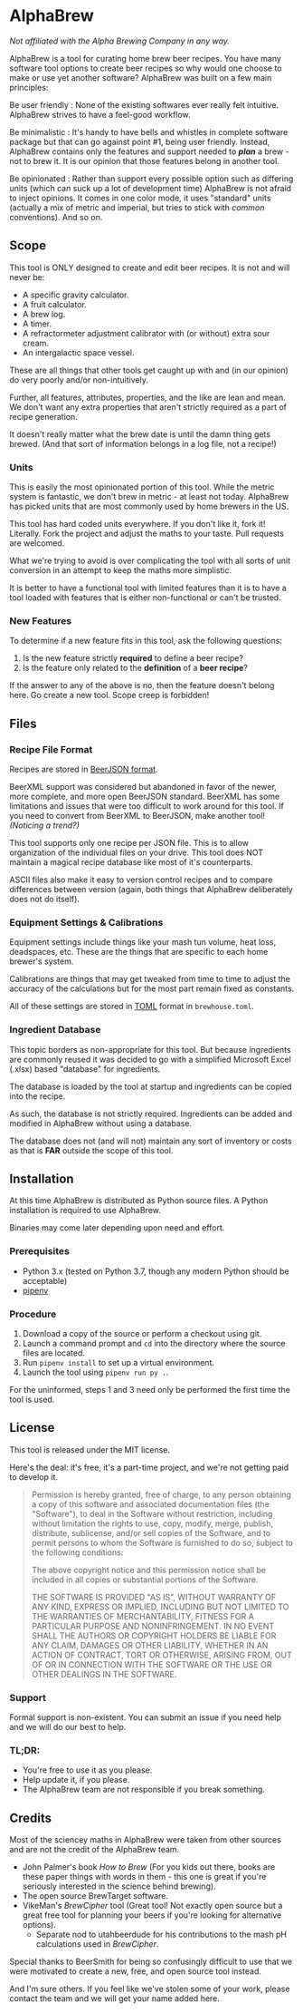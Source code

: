 AlphaBrew
========================================================================================================================
*Not affiliated with the Alpha Brewing Company in any way.*

AlphaBrew is a tool for curating home brew beer recipes.  You have many software tool options to create beer recipes so why would one choose to make or use yet another software?  AlphaBrew was built on a few main principles:

Be user friendly
:   None of the existing softwares ever really felt intuitive.  AlphaBrew strives to have a feel-good workflow.

Be minimalistic
:   It's handy to have bells and whistles in complete software package but that can go against point #1, being user friendly.  Instead, AlphaBrew contains only the features and support needed to ***plan*** a brew - not to brew it.  It is our opinion that those features belong in another tool.

Be opinionated
:   Rather than support every possible option such as differing units (which can suck up a lot of development time) AlphaBrew is not afraid to inject opinions.  It comes in one color mode, it uses "standard" units (actually a mix of metric and imperial, but tries to stick with *common* conventions).  And so on.



Scope
------------------------------------------------------------------------------------------------------------------------
This tool is ONLY designed to create and edit beer recipes.  It is not and will never be:

- A specific gravity calculator.
- A fruit calculator.
- A brew log.
- A timer.
- A refractormeter adjustment calibrator with (or without) extra sour cream.
- An intergalactic space vessel.

These are all things that other tools get caught up with and (in our opinion) do very poorly and/or non-intuitively.

Further, all features, attributes, properties, and the like are lean and mean.  We don't want any extra properties that aren't strictly required as a part of recipe generation.

It doesn't really matter what the brew date is until the damn thing gets brewed.  (And that sort of information belongs in a log file, not a recipe!)



### Units ##############################################################################################################
This is easily the most opinionated portion of this tool.  While the metric system is fantastic, we don't brew in metric - at least not today.  AlphaBrew has picked units that are most commonly used by home brewers in the US.

This tool has hard coded units everywhere.  If you don't like it, fork it!  Literally.  Fork the project and adjust the maths to your taste.  Pull requests are welcomed.

What we're trying to avoid is over complicating the tool with all sorts of unit conversion in an attempt to keep the maths more simplistic.

It is better to have a functional tool with limited features than it is to have a tool loaded with features that is either non-functional or can't be trusted.



### New Features #######################################################################################################
To determine if a new feature fits in this tool, ask the following questions:

1. Is the new feature strictly **required** to define a beer recipe?
2. Is the feature only related to the **definition** of a **beer recipe**?

If the answer to any of the above is no, then the feature doesn't belong here.  Go create a new tool.  Scope creep is forbidden!



Files
------------------------------------------------------------------------------------------------------------------------
### Recipe File Format #################################################################################################
Recipes are stored in [BeerJSON format](https://github.com/beerjson/beerjson).

BeerXML support was considered but abandoned in favor of the newer, more complete, and more open BeerJSON standard.  BeerXML has some limitations and issues that were too difficult to work around for this tool.  If you need to convert from BeerXML to BeerJSON, make another tool! *(Noticing a trend?)*

This tool supports only one recipe per JSON file.  This is to allow organization of the individual files on your drive.  This tool does NOT maintain a magical recipe database like most of it's counterparts.

ASCII files also make it easy to version control recipes and to compare differences between version (again, both things that AlphaBrew deliberately does not do itself).



### Equipment Settings & Calibrations ##################################################################################
Equipment settings include things like your mash tun volume, heat loss, deadspaces, etc.  These are the things that are specific to each home brewer's system.

Calibrations are things that may get tweaked from time to time to adjust the accuracy of the calculations but for the most part remain fixed as constants.

All of these settings are stored in [TOML](https://en.wikipedia.org/wiki/TOML) format in `brewhouse.toml`.



### Ingredient Database ################################################################################################
This topic borders as non-appropriate for this tool.  But because ingredients are commonly reused it was decided to go with a simplified Microsoft Excel (.xlsx) based "database" for ingredients.

The database is loaded by the tool at startup and ingredients can be copied into the recipe.

As such, the database is not strictly required.  Ingredients can be added and modified in AlphaBrew without using a database.

The database does not (and will not) maintain any sort of inventory or costs as that is **FAR** outside the scope of this tool.


Installation
------------------------------------------------------------------------------------------------------------------------
At this time AlphaBrew is distributed as Python source files.  A Python installation is required to use AlphaBrew.

Binaries may come later depending upon need and effort.


### Prerequisites ######################################################################################################
- Python 3.x (tested on Python 3.7, though any modern Python should be acceptable)
- [pipenv](https://pypi.org/project/pipenv/)


### Procedure ##########################################################################################################
1. Download a copy of the source or perform a checkout using git.
2. Launch a command prompt and `cd` into the directory where the source files are located.
3. Run `pipenv install` to set up a virtual environment.
4. Launch the tool using `pipenv run py .`.

For the uninformed, steps 1 and 3 need only be performed the first time the tool is used.



License
------------------------------------------------------------------------------------------------------------------------
This tool is released under the MIT license.

Here's the deal: it's free, it's a part-time project, and we're not getting paid to develop it.


> Permission is hereby granted, free of charge, to any person obtaining a copy of this software and associated documentation files (the "Software"), to deal in the Software without restriction, including without limitation the rights to use, copy, modify, merge, publish, distribute, sublicense, and/or sell copies of the Software, and to permit persons to whom the Software is furnished to do so, subject to the following conditions:
>
> The above copyright notice and this permission notice shall be included in all copies or substantial portions of the Software.
>
> THE SOFTWARE IS PROVIDED "AS IS", WITHOUT WARRANTY OF ANY KIND, EXPRESS OR IMPLIED, INCLUDING BUT NOT LIMITED TO THE WARRANTIES OF MERCHANTABILITY, FITNESS FOR A PARTICULAR PURPOSE AND NONINFRINGEMENT. IN NO EVENT SHALL THE AUTHORS OR COPYRIGHT HOLDERS BE LIABLE FOR ANY CLAIM, DAMAGES OR OTHER LIABILITY, WHETHER IN AN ACTION OF CONTRACT, TORT OR OTHERWISE, ARISING FROM, OUT OF OR IN CONNECTION WITH THE SOFTWARE OR THE USE OR OTHER DEALINGS IN THE SOFTWARE.

### Support
Formal support is non-existent.  You can submit an issue if you need help and we will do our best to help.


### TL;DR:
- You're free to use it as you please.
- Help update it, if you please.
- The AlphaBrew team are not responsible if you break something.



Credits
------------------------------------------------------------------------------------------------------------------------
Most of the sciencey maths in AlphaBrew were taken from other sources and are not the credit of the AlphaBrew team.

- John Palmer's book *How to Brew* (For you kids out there, books are these paper things with words in them - this one is great if you're seriously interested in the science behind brewing).
- The open source BrewTarget software.
- VikeMan's *BrewCipher* tool (Great tool! Not exactly open source but a great free tool for planning your beers if you're looking for alternative options).
    - Separate nod to utahbeerdude for his contributions to the mash pH calculations used in *BrewCipher*.

Special thanks to BeerSmith for being so confusingly difficult to use that we were motivated to create a new, free, and open source tool instead.

And I'm sure others.  If you feel like we've stolen some of your work, please contact the team and we will get your name added here.
